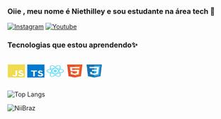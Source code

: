 

### Oiie , meu nome é Niethilley e sou estudante na área tech 👋

[![Instagram](https://img.shields.io/badge/Instagram-E4405F?style=for-the-badge&logo=instagram&logoColor=white
)](https://www.instagram.com/ni.braz/)
[![Youtube](https://img.shields.io/badge/YouTube-FF0000?style=for-the-badge&logo=youtube&logoColor=white
)]()

### Tecnologias que estou aprendendo✨

<div style="display: inline_block"><br>
  <img align="center" alt="Rafa-Js" height="30" width="40" src="https://raw.githubusercontent.com/devicons/devicon/master/icons/javascript/javascript-plain.svg">
  <img align="center" alt="Rafa-Ts" height="30" width="40" src="https://raw.githubusercontent.com/devicons/devicon/master/icons/typescript/typescript-plain.svg">
  <img align="center" alt="Rafa-React" height="30" width="40" src="https://raw.githubusercontent.com/devicons/devicon/master/icons/react/react-original.svg">
  <img align="center" alt="Rafa-HTML" height="30" width="40" src="https://raw.githubusercontent.com/devicons/devicon/master/icons/html5/html5-original.svg">
  <img align="center" alt="Rafa-CSS" height="30" width="40" src="https://raw.githubusercontent.com/devicons/devicon/master/icons/css3/css3-original.svg">
</div>

##

![Top Langs](https://github-readme-stats.vercel.app/api/top-langs/?username=anuraghazra&hide_progress=true)

<img align="left" src="https://github-readme-stats.vercel.app/api/top-langs?username=niibraz&show_icons=true&locale=en&layout=compact" alt="NiiBraz" /><br>
